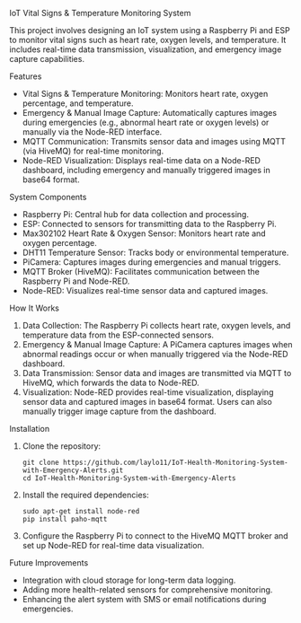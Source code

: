 IoT Vital Signs & Temperature Monitoring System

This project involves designing an IoT system using a Raspberry Pi and ESP to monitor vital signs such as heart rate, oxygen levels, and temperature. It includes real-time data transmission, visualization, and emergency image capture capabilities.

Features

- Vital Signs & Temperature Monitoring: Monitors heart rate, oxygen percentage, and temperature.
- Emergency & Manual Image Capture: Automatically captures images during emergencies (e.g., abnormal heart rate or oxygen levels) or manually via the Node-RED interface.
- MQTT Communication: Transmits sensor data and images using MQTT (via HiveMQ) for real-time monitoring.
- Node-RED Visualization: Displays real-time data on a Node-RED dashboard, including emergency and manually triggered images in base64 format.

System Components

- Raspberry Pi: Central hub for data collection and processing.
- ESP: Connected to sensors for transmitting data to the Raspberry Pi.
- Max302102 Heart Rate & Oxygen Sensor: Monitors heart rate and oxygen percentage.
- DHT11 Temperature Sensor: Tracks body or environmental temperature.
- PiCamera: Captures images during emergencies and manual triggers.
- MQTT Broker (HiveMQ): Facilitates communication between the Raspberry Pi and Node-RED.
- Node-RED: Visualizes real-time sensor data and captured images.

How It Works

1. Data Collection: The Raspberry Pi collects heart rate, oxygen levels, and temperature data from the ESP-connected sensors.
2. Emergency & Manual Image Capture: A PiCamera captures images when abnormal readings occur or when manually triggered via the Node-RED dashboard.
3. Data Transmission: Sensor data and images are transmitted via MQTT to HiveMQ, which forwards the data to Node-RED.
4. Visualization: Node-RED provides real-time visualization, displaying sensor data and captured images in base64 format. Users can also manually trigger image capture from the dashboard.

Installation

1. Clone the repository:
    ```
    git clone https://github.com/laylo11/IoT-Health-Monitoring-System-with-Emergency-Alerts.git
    cd IoT-Health-Monitoring-System-with-Emergency-Alerts
    ```
2. Install the required dependencies:
    ```
    sudo apt-get install node-red
    pip install paho-mqtt
    ```
3. Configure the Raspberry Pi to connect to the HiveMQ MQTT broker and set up Node-RED for real-time data visualization.

Future Improvements

- Integration with cloud storage for long-term data logging.
- Adding more health-related sensors for comprehensive monitoring.
- Enhancing the alert system with SMS or email notifications during emergencies.

